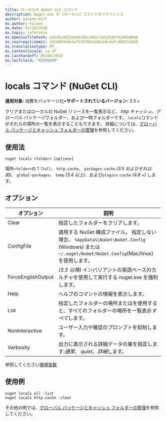 ```yaml
---
title: ローカルの NuGet CLI コマンド
description: Nuget.exe の [ローカル] コマンドのリファレンス
author: karann-msft
ms.author: karann
ms.date: 03/19/2018
ms.topic: reference
ms.openlocfilehash: ea216c4651ba9619bc3b6a7ab52546fd299b0bb6
ms.sourcegitcommit: 1d1406764c6af5fb7801d462e0c4afc9092fa569
ms.translationtype: MT
ms.contentlocale: ja-JP
ms.lasthandoff: 09/04/2018
ms.locfileid: "43545029"
---
```

# <a name="locals-command-nuget-cli"></a>locals コマンド (NuGet CLI)

**適用対象:** 消費をパッケージ化&bullet;**サポートされているバージョン:** 3.3 +

クリアまたはローカルの NuGet リソースを一覧表示など、 *http キャッシュ*、*グローバル パッケージ*フォルダー、および一時フォルダーです。 `locals`コマンドがそれらの場所の一覧を表示することもできます。 詳細については、[グローバル パッケージとキャッシュ フォルダーの管理](../consume-packages/managing-the-global-packages-and-cache-folders.md)を参照してください。

## <a name="usage"></a>使用法

```cli
nuget locals <folder> [options]
```

場所`<folder>`の 1 つ`all`、 `http-cache`、 `packages-cache` *(3.5 およびそれ以前)*、 `global-packages`、 `temp` *(3.4 以上)*、および`plugins-cache` *(4.8 +)* します。

## <a name="options"></a>オプション

| オプション | 説明 |
| --- | --- |
| Clear | 指定したフォルダーをクリアします。 |
| ConfigFile | 適用する NuGet 構成ファイル。 指定しない場合、 `%AppData%\NuGet\NuGet.Config` (Windows) または`~/.nuget/NuGet/NuGet.Config`(Mac/linux) を使用します。|
| ForceEnglishOutput | *(3.5 以降)* インバリアントの英語ベースのカルチャを使用して実行する nuget.exe を強制します。 |
| Help | ヘルプのコマンドの情報を表示します。 |
| List | 指定したフォルダーの場所またはを使用すると、すべてのフォルダーの場所を一覧表示*すべて*します。 |
| NonInteractive | ユーザー入力や確認のプロンプトを抑制します。 |
| Verbosity | 出力に表示される詳細データの量を指定します:*通常*、 *quiet*、*詳細*します。 |

参照してください[環境変数](cli-ref-environment-variables.md)

## <a name="examples"></a>使用例

```cli
nuget locals all -list
nuget locals http-cache -clear
```

その他の例では、[グローバル パッケージとキャッシュ フォルダーの管理](../consume-packages/managing-the-global-packages-and-cache-folders.md)を参照してください。
